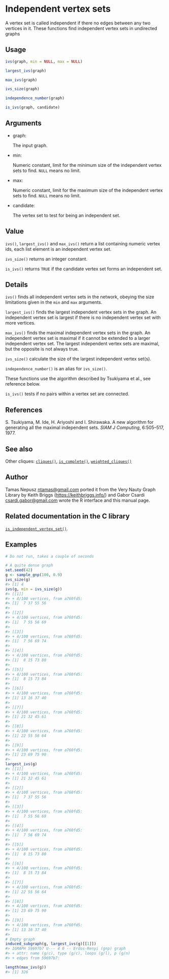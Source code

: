 # Independent vertex sets

A vertex set is called independent if there no edges between any two
vertices in it. These functions find independent vertex sets in
undirected graphs

## Usage

``` r
ivs(graph, min = NULL, max = NULL)

largest_ivs(graph)

max_ivs(graph)

ivs_size(graph)

independence_number(graph)

is_ivs(graph, candidate)
```

## Arguments

- graph:

  The input graph.

- min:

  Numeric constant, limit for the minimum size of the independent vertex
  sets to find. `NULL` means no limit.

- max:

  Numeric constant, limit for the maximum size of the independent vertex
  sets to find. `NULL` means no limit.

- candidate:

  The vertex set to test for being an independent set.

## Value

`ivs()`, `largest_ivs()` and `max_ivs()` return a list containing
numeric vertex ids, each list element is an independent vertex set.

`ivs_size()` returns an integer constant.

`is_ivs()` returns `TRUE` if the candidate vertex set forms an
independent set.

## Details

`ivs()` finds all independent vertex sets in the network, obeying the
size limitations given in the `min` and `max` arguments.

`largest_ivs()` finds the largest independent vertex sets in the graph.
An independent vertex set is largest if there is no independent vertex
set with more vertices.

`max_ivs()` finds the maximal independent vertex sets in the graph. An
independent vertex set is maximal if it cannot be extended to a larger
independent vertex set. The largest independent vertex sets are maximal,
but the opposite is not always true.

`ivs_size()` calculate the size of the largest independent vertex
set(s).

`independence_number()` is an alias for `ivs_size()`.

These functions use the algorithm described by Tsukiyama et al., see
reference below.

`is_ivs()` tests if no pairs within a vertex set are connected.

## References

S. Tsukiyama, M. Ide, H. Ariyoshi and I. Shirawaka. A new algorithm for
generating all the maximal independent sets. *SIAM J Computing*,
6:505–517, 1977.

## See also

Other cliques: [`cliques()`](https://r.igraph.org/reference/cliques.md),
[`is_complete()`](https://r.igraph.org/reference/is_complete.md),
[`weighted_cliques()`](https://r.igraph.org/reference/weighted_cliques.md)

## Author

Tamas Nepusz <ntamas@gmail.com> ported it from the Very Nauty Graph
Library by Keith Briggs (<https://keithbriggs.info/>) and Gabor Csardi
<csardi.gabor@gmail.com> wrote the R interface and this manual page.

## Related documentation in the C library

[`is_independent_vertex_set()`](https://igraph.org/c/html/latest/igraph-Cliques.html#igraph_is_independent_vertex_set).

## Examples

``` r
# Do not run, takes a couple of seconds

# A quite dense graph
set.seed(42)
g <- sample_gnp(100, 0.9)
ivs_size(g)
#> [1] 4
ivs(g, min = ivs_size(g))
#> [[1]]
#> + 4/100 vertices, from a760fd5:
#> [1]  7 37 55 56
#> 
#> [[2]]
#> + 4/100 vertices, from a760fd5:
#> [1]  7 55 56 69
#> 
#> [[3]]
#> + 4/100 vertices, from a760fd5:
#> [1]  7 56 69 74
#> 
#> [[4]]
#> + 4/100 vertices, from a760fd5:
#> [1]  8 15 73 80
#> 
#> [[5]]
#> + 4/100 vertices, from a760fd5:
#> [1]  8 15 73 84
#> 
#> [[6]]
#> + 4/100 vertices, from a760fd5:
#> [1] 13 16 37 40
#> 
#> [[7]]
#> + 4/100 vertices, from a760fd5:
#> [1] 21 32 45 61
#> 
#> [[8]]
#> + 4/100 vertices, from a760fd5:
#> [1] 22 55 56 64
#> 
#> [[9]]
#> + 4/100 vertices, from a760fd5:
#> [1] 23 69 75 90
#> 
largest_ivs(g)
#> [[1]]
#> + 4/100 vertices, from a760fd5:
#> [1] 21 32 45 61
#> 
#> [[2]]
#> + 4/100 vertices, from a760fd5:
#> [1]  7 37 55 56
#> 
#> [[3]]
#> + 4/100 vertices, from a760fd5:
#> [1]  7 55 56 69
#> 
#> [[4]]
#> + 4/100 vertices, from a760fd5:
#> [1]  7 56 69 74
#> 
#> [[5]]
#> + 4/100 vertices, from a760fd5:
#> [1]  8 15 73 80
#> 
#> [[6]]
#> + 4/100 vertices, from a760fd5:
#> [1]  8 15 73 84
#> 
#> [[7]]
#> + 4/100 vertices, from a760fd5:
#> [1] 22 55 56 64
#> 
#> [[8]]
#> + 4/100 vertices, from a760fd5:
#> [1] 23 69 75 90
#> 
#> [[9]]
#> + 4/100 vertices, from a760fd5:
#> [1] 13 16 37 40
#> 
# Empty graph
induced_subgraph(g, largest_ivs(g)[[1]])
#> IGRAPH 59697b7 U--- 4 0 -- Erdos-Renyi (gnp) graph
#> + attr: name (g/c), type (g/c), loops (g/l), p (g/n)
#> + edges from 59697b7:

length(max_ivs(g))
#> [1] 326
```
